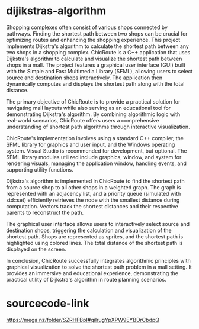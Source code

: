 # dijikstras-algorithm
Shopping complexes often consist of various shops connected by pathways. Finding the shortest path between two shops can be crucial for optimizing routes and enhancing the shopping experience. This project implements Dijkstra's algorithm to calculate the shortest path between any two shops in a shopping complex.
ChicRoute is a C++ application that uses Dijkstra's algorithm to calculate and visualize the shortest path between shops in a mall. The project features a graphical user interface (GUI) built with the Simple and Fast Multimedia Library (SFML), allowing users to select source and destination shops interactively. The application then dynamically computes and displays the shortest path along with the total distance. 

The primary objective of ChicRoute is to provide a practical solution for navigating mall layouts while also serving as an educational tool for demonstrating Dijkstra's algorithm. By combining algorithmic logic with real-world scenarios, ChicRoute offers users a comprehensive understanding of shortest path algorithms through interactive visualization.

ChicRoute's implementation involves using a standard C++ compiler, the SFML library for graphics and user input, and the Windows operating system. Visual Studio is recommended for development, but optional. The SFML library modules utilized include graphics, window, and system for rendering visuals, managing the application window, handling events, and supporting utility functions.

Dijkstra's algorithm is implemented in ChicRoute to find the shortest path from a source shop to all other shops in a weighted graph. The graph is represented with an adjacency list, and a priority queue (simulated with std::set) efficiently retrieves the node with the smallest distance during computation. Vectors track the shortest distances and their respective parents to reconstruct the path.

The graphical user interface allows users to interactively select source and destination shops, triggering the calculation and visualization of the shortest path. Shops are represented as sprites, and the shortest path is highlighted using colored lines. The total distance of the shortest path is displayed on the screen.

In conclusion, ChicRoute successfully integrates algorithmic principles with graphical visualization to solve the shortest path problem in a mall setting. It provides an immersive and educational experience, demonstrating the practical utility of Dijkstra's algorithm in route planning scenarios.



# sourcecode-link
https://mega.nz/folder/SZRHFBpI#qiIrugYpXPW9EYBDrCbdpQ
